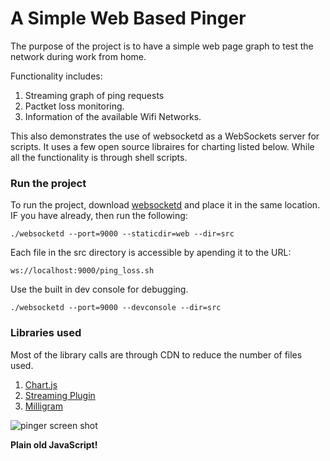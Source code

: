 # A Simple Web Based Pinger 
The purpose of the project is to have a simple web page graph to test the network during work from home.

Functionality includes:
1. Streaming graph of ping requests
2. Pactket loss monitoring.
3. Information of the available Wifi Networks.

This also demonstrates the use of websocketd as a WebSockets server for scripts. It uses a few open source libraires for charting listed below. While all the functionality is through shell scripts.

### Run the project
To run the project, download [websocketd](http://websocketd.com/) and place it in the same location. IF you have already, then run the following:
```shell
./websocketd --port=9000 --staticdir=web --dir=src
```
Each file in the src directory is accessible by apending it to the URL:
```
ws://localhost:9000/ping_loss.sh
```
Use the built in dev console for debugging.
```
./websocketd --port=9000 --devconsole --dir=src 
```
### Libraries used
Most of the library calls are through CDN to reduce the number of files used.
1. [Chart.js](https://www.chartjs.org/)
2. [Streaming Plugin](https://nagix.github.io/chartjs-plugin-streaming)
3. [Milligram](https://milligram.io/)

![pinger screen shot](https://user-images.githubusercontent.com/62998686/83899546-43946680-a776-11ea-8beb-9372427f2ebf.png)

__Plain old JavaScript!__
